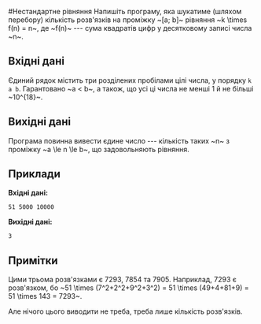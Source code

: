 ﻿#Нестандартне рівняння
Напишіть програму, яка шукатиме (шляхом перебору) кількість розв'язків на проміжку ~[a; b]~ рівняння ~k \times f(n) = n~, де ~f(n)~ --- сума квадратів цифр у десятковому записі числа ~n~.

## Вхідні дані
Єдиний рядок містить три розділених пробілами цілі числа, у порядку `k a b`. Гарантовано ~a < b~, а також, що усі ці числа не менші 1 й не більші ~10^{18}~.

## Вихідні дані
Програма повинна вивести єдине число --- кількість таких ~n~ з проміжку ~a \le n \le b~, що задовольняють рівняння.

## Приклади

**Вхідні дані:**
```
51 5000 10000
```

**Вихідні дані:**
```
3
```

## Примітки
Цими трьома розв'язками є 7293, 7854 та 7905.
Наприклад, 7293 є розв'язком, бо ~51 \times (7^2+2^2+9^2+3^2) = 51 \times (49+4+81+9) = 51 \times 143 = 7293~.

Але нічого цього виводити не треба, треба лише кількість розв'язків.